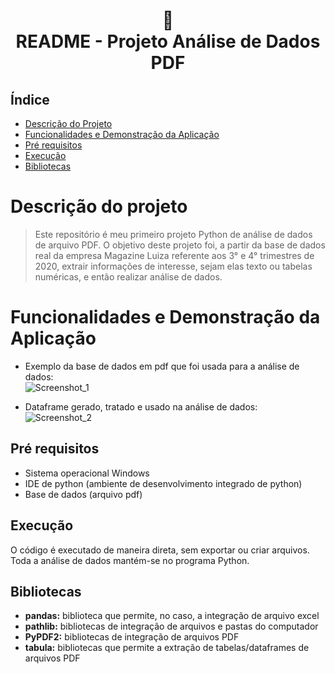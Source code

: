 <h1 align="center">
📄<br>README - Projeto Análise de Dados PDF
</h1>

## Índice 

* [Descrição do Projeto](#descrição-do-projeto)
* [Funcionalidades e Demonstração da Aplicação](#funcionalidades-e-demonstração-da-aplicação)
* [Pré requisitos](#pré-requisitos)
* [Execução](#execução)
* [Bibliotecas](#bibliotecas)

# Descrição do projeto
> Este repositório é meu primeiro projeto Python de análise de dados de arquivo PDF. O objetivo deste projeto foi, a partir da base de dados real da empresa Magazine Luiza referente aos 3° e 4° trimestres de 2020, extrair informações de interesse, sejam elas texto ou tabelas numéricas, e então realizar análise de dados.

# Funcionalidades e Demonstração da Aplicação

- Exemplo da base de dados em pdf que foi usada para a análise de dados:<br>
![Screenshot_1](https://user-images.githubusercontent.com/128300382/227721140-4b661604-019e-421f-81e9-912c69375db6.png)

- Dataframe gerado, tratado e usado na análise de dados:<br>
![Screenshot_2](https://user-images.githubusercontent.com/128300382/227721202-76476320-56b2-45b9-9246-1af8c622fff8.png)

## Pré requisitos

* Sistema operacional Windows
* IDE de python (ambiente de desenvolvimento integrado de python)
* Base de dados (arquivo pdf)

## Execução

O código é executado de maneira direta, sem exportar ou criar arquivos. Toda a análise de dados mantém-se no programa Python.

## Bibliotecas
* <strong>pandas:</strong> biblioteca que permite, no caso, a integração de arquivo excel<br>
* <strong>pathlib:</strong> bibliotecas de integração de arquivos e pastas do computador<br>
* <strong>PyPDF2:</strong> bibliotecas de integração de arquivos PDF<br>
* <strong>tabula:</strong> bibliotecas que permite a extração de tabelas/dataframes de arquivos PDF<br>
